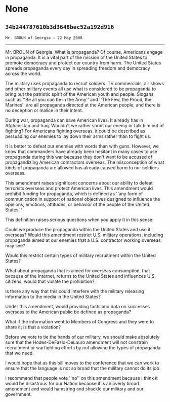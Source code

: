 # None
## `34b244787610b3d3648bec52a192d916`
`Mr. BROUN of Georgia — 22 May 2008`

---


Mr. BROUN of Georgia. What is propaganda? Of course, Americans engage 
in propaganda. It is a vital part of the mission of the United States 
to promote democracy and protect our country from harm. The United 
States spreads propaganda every day in spreading freedom and democracy 
across the world.

The military uses propaganda to recruit soldiers. TV commercials, air 
shows and other military events all use what is considered to be 
propaganda to bring out the patriotic spirit of the American youth and 
people. Slogans such as ''Be all you can be in the Army'' and ''The 
Few, the Proud, the Marines'' are all propaganda directed at the 
American people, and there is no deception or malice in their intent.

During war, propaganda can save American lives. It already has in 
Afghanistan and Iraq. Wouldn't we rather shoot our enemy or talk him 
out of fighting? For Americans fighting overseas, it could be described 
as persuading our enemies to lay down their arms rather than to fight 
us.

It is better to defeat our enemies with words than with guns. 
However, we know that commanders have already been hesitant in many 
cases to use propaganda during this war because they don't want to be 
accused of propagandizing American contractors overseas. The 
misconception of what kinds of propaganda are allowed has already 
caused harm to our soldiers overseas.

This amendment raises significant concerns about our ability to 
defeat terrorists overseas and protect American lives. This amendment 
would prohibit funding for propaganda, which is defined as ''any form 
of communication in support of national objectives designed to 
influence the opinions, emotions, attitudes, or behavior of the people 
of the United States.''

This definition raises serious questions when you apply it in this 
sense:

Could we produce the propaganda within the United States and use it 
overseas? Would this amendment restrict U.S. military operations, 
including propaganda aimed at our enemies that a U.S. contractor 
working overseas may see?

Would this restrict certain types of military recruitment within the 
United States?

What about propaganda that is aimed for overseas consumption, that 
because of the Internet, returns to the United States and influences 
U.S. citizens; would that violate the prohibition?

Is there any way that this could interfere with the military 
releasing information to the media in the United States?

Under this amendment, would providing facts and data on successes 
overseas to the American public be defined as propaganda?

What if the information went to Members of Congress and they were to 
share it; is that a violation?

Before we vote to tie the hands of our military, we should make 
absolutely sure that the Hodes-DeFazio-DeLauro amendment will not 
constrain recruitment or warfighting efforts by not allowing the types 
of propaganda that we need.

I would hope that as this bill moves to the conference that we can 
work to ensure that the language is not so broad that the military 
cannot do its job.

I recommend that people vote ''no'' on this amendment because I think 
it would be disastrous for our Nation because it is an overly broad 
amendment and would hamstring and shackle our military and our 
government.
